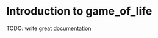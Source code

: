 # Introduction to game_of_life

TODO: write [great documentation](http://jacobian.org/writing/great-documentation/what-to-write/)
